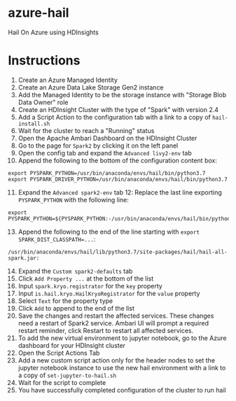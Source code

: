 # azure-hail
Hail On Azure using HDInsights

# Instructions
1. Create an Azure Managed Identity
2. Create an Azure Data Lake Storage Gen2 instance
3. Add the Managed Identity to be the storage instance with "Storage Blob Data Owner" role
4. Create an HDInsight Cluster with the type of "Spark" with version 2.4
5. Add a Script Action to the configuration tab with a link to a copy of `hail-install.sh`
6. Wait for the cluster to reach a "Running" status
7. Open the Apache Ambari Dashboard on the HDInsight Cluster
8. Go to the page for `Spark2` by clicking it on the left panel
9. Open the config tab and expand the `Advanced livy2-env` tab
10. Append the following to the bottom of the configuration content box:

```
export PYSPARK_PYTHON=/usr/bin/anaconda/envs/hail/bin/python3.7
export PYSPARK_DRIVER_PYTHON=/usr/bin/anaconda/envs/hail/bin/python3.7
```

11. Expand the `Advanced spark2-env` tab
12: Replace the last line exporting `PYSPARK_PYTHON` with the following line:

```
export PYSPARK_PYTHON=${PYSPARK_PYTHON:-/usr/bin/anaconda/envs/hail/bin/python3.7}
```

13. Append the following to the end of the line starting with `export SPARK_DIST_CLASSPATH=...`:

```
/usr/bin/anaconda/envs/hail/lib/python3.7/site-packages/hail/hail-all-spark.jar:
```

14. Expand the `Custom spark2-defaults` tab
15. Click `Add Property ...` at the bottom of the list
16. Input `spark.kryo.registrator` for the `key` property
17. Input `is.hail.kryo.HailKryoRegistrator` for the `value` property
18. Select `Text` for the property type
19. Click `Add` to append to the end of the list
20. Save the changes and restart the affected services. These changes need a restart of Spark2 service. Ambari UI will prompt a required restart reminder, click Restart to restart all affected services.
21. To add the new virtual environment to jupyter notebook, go to the Azure dashboard for your HDInsight cluster
22. Open the Script Actions Tab
23. Add a new custom script action only for the header nodes to set the jupyter notebook instance to use the new hail environment with a link to a copy of `set-jupyter-to-hail.sh`
24. Wait for the script to complete
25. You have successfully completed configuration of the cluster to run hail
